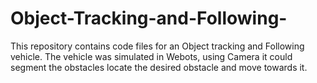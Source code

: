 # Object-Tracking-and-Following-
This repository contains code files for an Object tracking and Following vehicle. The vehicle was simulated in Webots, using Camera it could segment the obstacles locate the desired obstacle and move towards it. 
